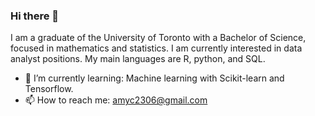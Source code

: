 ### Hi there 👋

I am a graduate of the University of Toronto with a Bachelor of Science, focused in mathematics and statistics. I am currently interested in data analyst positions. My main languages are R, python, and SQL.

- 🌱 I’m currently learning: Machine learning with Scikit-learn and Tensorflow.
- 📫 How to reach me: amyc2306@gmail.com



